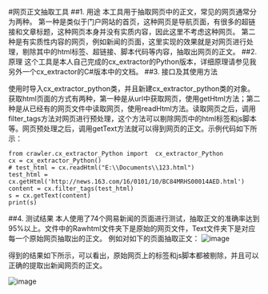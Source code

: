 
#网页正文抽取工具
##1. 用途
  本工具用于抽取网页中的正文，常见的网页通常分为两种。
  第一种是类似于门户网站的首页，这种网页是导航页面，有很多的超链接和文章标题，这种网页本身并没有实质内容，因此这里不考虑这种网页。
  第二种是有实质性内容的网页，例如新闻的页面，这里实现的效果就是对网页进行处理，剔除其中的html标签、超链接、脚本代码等内容，抽取出网页的正文。
##2. 原理
  这个工具是本人自己完成的cx_extractor的Python版本，详细原理请参见我另外一个cx_extractor的C#版本中的文档。
##3. 接口及其使用方法

使用时导入cx_extractor_python类，并且新建cx_extractor_python类的对象。获取html页面的方式有两种，第一种是从url中获取网页，使用getHtml方法；第二种是从已经有的网页文件中读取网页，使用readHtml方法。读取网页之后，调用filter_tags方法对网页进行预处理，这个方法可以剔除网页中的html标签和js脚本等。网页预处理之后，调用getText方法就可以得到网页的正文。示例代码如下所示：

```
from crawler.cx_extractor_Python import  cx_extractor_Python
cx = cx_extractor_Python()
# test_html = cx.readHtml("E:\\Documents\\123.html")
test_html = cx.getHtml('http://news.163.com/16/0101/10/BC84MRHS00014AED.html')
content = cx.filter_tags(test_html)
s = cx.getText(content)
print(s)
```
##4. 测试结果
本人使用了74个网易新闻的页面进行测试，抽取正文的准确率达到95%以上。文件中的Rawhtml文件夹下是原始的网页文件，Text文件夹下是对应每一个原始网页抽取出的正文。
例如对如下的页面抽取正文：
![image](https://github.com/chrislinan/cx_extractor_python/blob/master/img/raw.png)

得到的结果如下所示，可以看出，原始网页上的标签和js脚本都被剔除，并且可以正确的提取出新闻网页的正文。

![image](https://github.com/chrislinan/cx_extractor_python/blob/master/img/text.png)


